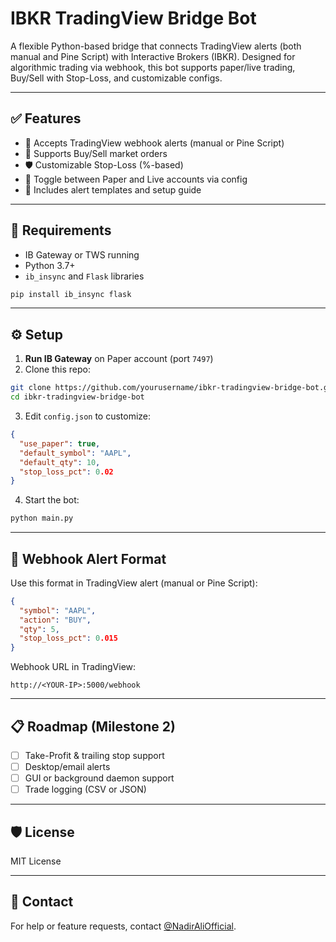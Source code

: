 
# IBKR TradingView Bridge Bot

A flexible Python-based bridge that connects TradingView alerts (both manual and Pine Script) with Interactive Brokers (IBKR). Designed for algorithmic trading via webhook, this bot supports paper/live trading, Buy/Sell with Stop-Loss, and customizable configs.

---

## ✅ Features

- 📡 Accepts TradingView webhook alerts (manual or Pine Script)
- 🛒 Supports Buy/Sell market orders
- 🛡️ Customizable Stop-Loss (%-based)
- 🔁 Toggle between Paper and Live accounts via config
- 🧾 Includes alert templates and setup guide

---

## 🧠 Requirements

- IB Gateway or TWS running
- Python 3.7+
- `ib_insync` and `Flask` libraries

```bash
pip install ib_insync flask
```

---

## ⚙️ Setup

1. **Run IB Gateway** on Paper account (port `7497`)
2. Clone this repo:
```bash
git clone https://github.com/yourusername/ibkr-tradingview-bridge-bot.git
cd ibkr-tradingview-bridge-bot
```
3. Edit `config.json` to customize:
```json
{
  "use_paper": true,
  "default_symbol": "AAPL",
  "default_qty": 10,
  "stop_loss_pct": 0.02
}
```
4. Start the bot:
```bash
python main.py
```

---

## 🔔 Webhook Alert Format

Use this format in TradingView alert (manual or Pine Script):

```json
{
  "symbol": "AAPL",
  "action": "BUY",
  "qty": 5,
  "stop_loss_pct": 0.015
}
```

Webhook URL in TradingView:
```
http://<YOUR-IP>:5000/webhook
```

---

## 📋 Roadmap (Milestone 2)

- [ ] Take-Profit & trailing stop support
- [ ] Desktop/email alerts
- [ ] GUI or background daemon support
- [ ] Trade logging (CSV or JSON)

---

## 🛡️ License

MIT License

---

## 🤝 Contact

For help or feature requests, contact [@NadirAliOfficial](https://github.com/NadirAliOfficial).
